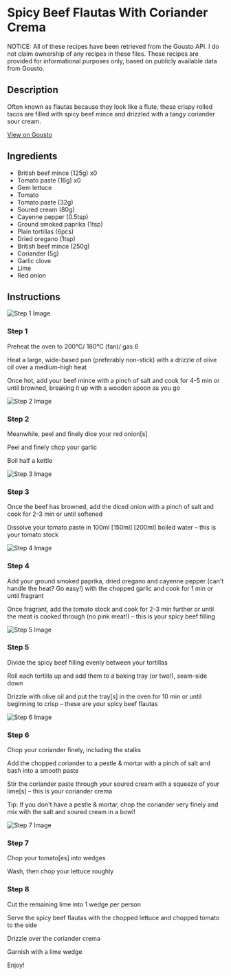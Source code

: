 # Spicy Beef Flautas With Coriander Crema

NOTICE: All of these recipes have been retrieved from the Gousto API. I do not claim ownership of any recipes in these files. These recipes are provided for informational purposes only, based on publicly available data from Gousto.

## Description

Often known as flautas because they look like a flute, these crispy rolled tacos are filled with spicy beef mince and drizzled with a tangy coriander sour cream.

[View on Gousto](https://www.gousto.co.uk/recipes/cookbook/spicy-beef-flautas-with-ancho-salsa)

## Ingredients

- British beef mince (125g) x0
- Tomato paste (16g) x0
- Gem lettuce
- Tomato
- Tomato paste (32g)
- Soured cream (80g)
- Cayenne pepper (0.5tsp)
- Ground smoked paprika (1tsp)
- Plain tortillas (6pcs)
- Dried oregano (1tsp)
- British beef mince (250g)
- Coriander (5g)
- Garlic clove
- Lime
- Red onion

## Instructions

![Step 1 Image](https://production-media.gousto.co.uk/cms/recipe-step-image/step-1-1707141211365-x200.jpg)

### Step 1

Preheat the oven to 200°C/ 180°C (fan)/ gas 6

Heat a large, wide-based pan (preferably non-stick) with a drizzle of olive oil over a medium-high heat

Once hot, add your beef mince with a pinch of salt and cook for 4-5 min or until browned, breaking it up with a wooden spoon as you go

![Step 2 Image](https://production-media.gousto.co.uk/cms/recipe-step-image/step-2-1707141214418-x200.jpg)

### Step 2

Meanwhile, peel and finely dice your red onion[s]

Peel and finely chop your garlic

Boil half a kettle

![Step 3 Image](https://production-media.gousto.co.uk/cms/recipe-step-image/step-3-1707141217360-x200.jpg)

### Step 3

Once the beef has browned, add the diced onion with a pinch of salt and cook for 2-3 min or until softened

Dissolve your tomato paste in 100ml <span class="text-purple">[150ml] </span><span class="text-danger">[200ml] </span>boiled water – this is your tomato stock

![Step 4 Image](https://production-media.gousto.co.uk/cms/recipe-step-image/step-4-1707141222302-x200.jpg)

### Step 4

Add your ground smoked paprika, dried oregano and cayenne pepper (can't handle the heat? Go easy!) with the chopped garlic and cook for 1 min or until fragrant

Once fragrant, add the tomato stock and cook for 2-3 min further or until the meat is cooked through (no pink meat!) – this is your spicy beef filling

![Step 5 Image](https://production-media.gousto.co.uk/cms/recipe-step-image/step-5-1707141228252-x200.jpg)

### Step 5

Divide the spicy beef filling evenly between your tortillas

Roll each tortilla up and add them to a baking tray (or two!), seam-side down

Drizzle with olive oil and put the tray[s] in the oven for 10 min or until beginning to crisp – these are your spicy beef flautas

![Step 6 Image](https://production-media.gousto.co.uk/cms/recipe-step-image/step-6-1707141233011-x200.jpg)

### Step 6

Chop your coriander finely, including the stalks

Add the chopped coriander to a pestle & mortar with a pinch of salt and bash into a smooth paste

Stir the coriander paste through your soured cream with a squeeze of your lime[s] – this is your coriander crema

Tip: If you don't have a pestle & mortar, chop the coriander very finely and mix with the salt and soured cream in a bowl!

![Step 7 Image](https://production-media.gousto.co.uk/cms/recipe-step-image/Step-7-1707141237992-x200.jpg)

### Step 7

Chop your tomato[es] into wedges

Wash, then chop your lettuce roughly

### Step 8

Cut the remaining lime into 1 wedge per person

Serve the spicy beef flautas with the chopped lettuce and chopped tomato to the side

Drizzle over the coriander crema

Garnish with a lime wedge

Enjoy!

